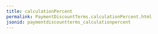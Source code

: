 ```yaml
---
title: calculationPercent
permalink: PaymentDiscountTerms.calculationPercent.html
jsonid: paymentdiscountterms_calculationpercent
---
```

